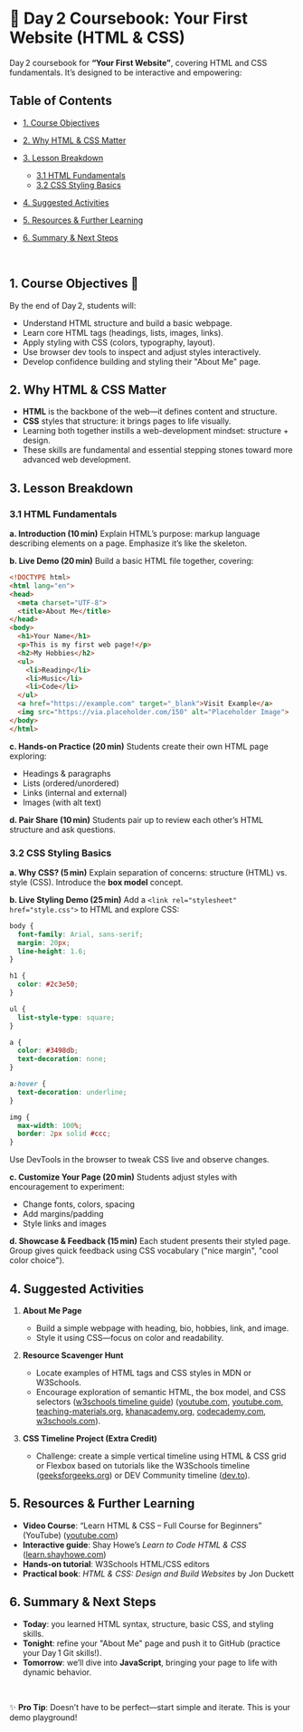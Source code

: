 # 📘 Day 2 Coursebook: Your First Website (HTML & CSS)

Day 2 coursebook for **“Your First Website”**, covering HTML and CSS fundamentals. It’s designed to be interactive and empowering:

## Table of Contents

* [1. Course Objectives](#1-course-objectives)
* [2. Why HTML & CSS Matter](#2-why-html--css-matter)
* [3. Lesson Breakdown](#3-lesson-breakdown)

  * [3.1 HTML Fundamentals](#31-html-fundamentals)
  * [3.2 CSS Styling Basics](#32-css-styling-basics)
* [4. Suggested Activities](#4-suggested-activities)
* [5. Resources & Further Learning](#5-resources--further-learning)
* [6. Summary & Next Steps](#6-summary--next-steps)

</br>

## 1. Course Objectives 🎯

By the end of Day 2, students will:

* Understand HTML structure and build a basic webpage.
* Learn core HTML tags (headings, lists, images, links).
* Apply styling with CSS (colors, typography, layout).
* Use browser dev tools to inspect and adjust styles interactively.
* Develop confidence building and styling their "About Me" page.



## 2. Why HTML & CSS Matter

* **HTML** is the backbone of the web—it defines content and structure.
* **CSS** styles that structure: it brings pages to life visually.
* Learning both together instills a web-development mindset: structure + design.
* These skills are fundamental and essential stepping stones toward more advanced web development.



## 3. Lesson Breakdown

### 3.1 HTML Fundamentals

**a. Introduction (10 min)**
Explain HTML’s purpose: markup language describing elements on a page. Emphasize it’s like the skeleton.

**b. Live Demo (20 min)**
Build a basic HTML file together, covering:

```html
<!DOCTYPE html>
<html lang="en">
<head>
  <meta charset="UTF-8">
  <title>About Me</title>
</head>
<body>
  <h1>Your Name</h1>
  <p>This is my first web page!</p>
  <h2>My Hobbies</h2>
  <ul>
    <li>Reading</li>
    <li>Music</li>
    <li>Code</li>
  </ul>
  <a href="https://example.com" target="_blank">Visit Example</a>
  <img src="https://via.placeholder.com/150" alt="Placeholder Image">
</body>
</html>
```

**c. Hands-on Practice (20 min)**
Students create their own HTML page exploring:

* Headings & paragraphs
* Lists (ordered/unordered)
* Links (internal and external)
* Images (with alt text)

**d. Pair Share (10 min)**
Students pair up to review each other’s HTML structure and ask questions.



### 3.2 CSS Styling Basics

**a. Why CSS? (5 min)**
Explain separation of concerns: structure (HTML) vs. style (CSS). Introduce the **box model** concept.

**b. Live Styling Demo (25 min)**
Add a `<link rel="stylesheet" href="style.css">` to HTML and explore CSS:

```css
body {
  font-family: Arial, sans-serif;
  margin: 20px;
  line-height: 1.6;
}

h1 {
  color: #2c3e50;
}

ul {
  list-style-type: square;
}

a {
  color: #3498db;
  text-decoration: none;
}

a:hover {
  text-decoration: underline;
}

img {
  max-width: 100%;
  border: 2px solid #ccc;
}
```

Use DevTools in the browser to tweak CSS live and observe changes.

**c. Customize Your Page (20 min)**
Students adjust styles with encouragement to experiment:

* Change fonts, colors, spacing
* Add margins/padding
* Style links and images

**d. Showcase & Feedback (15 min)**
Each student presents their styled page. Group gives quick feedback using CSS vocabulary ("nice margin", "cool color choice").



## 4. Suggested Activities

1. **About Me Page**

   * Build a simple webpage with heading, bio, hobbies, link, and image.
   * Style it using CSS—focus on color and readability.

2. **Resource Scavenger Hunt**

   * Locate examples of HTML tags and CSS styles in MDN or W3Schools.
   * Encourage exploration of semantic HTML, the box model, and CSS selectors ([w3schools timeline guide](https://www.w3schools.com/howto/howto_css_timeline.asp)) ([youtube.com][1], [youtube.com][2], [teaching-materials.org][3], [khanacademy.org][4], [codecademy.com][5], [w3schools.com][6]).

3. **CSS Timeline Project (Extra Credit)**

   * Challenge: create a simple vertical timeline using HTML & CSS grid or Flexbox based on tutorials like the W3Schools timeline ([geeksforgeeks.org][7]) or DEV Community timeline ([dev.to][8]).



## 5. Resources & Further Learning

* **Video Course**: “Learn HTML & CSS – Full Course for Beginners” (YouTube) ([youtube.com][9])
* **Interactive guide**: Shay Howe’s *Learn to Code HTML & CSS* ([learn.shayhowe.com][10])
* **Hands-on tutorial**: W3Schools HTML/CSS editors
* **Practical book**: *HTML & CSS: Design and Build Websites* by Jon Duckett


## 6. Summary & Next Steps

* **Today**: you learned HTML syntax, structure, basic CSS, and styling skills.
* **Tonight**: refine your "About Me" page and push it to GitHub (practice your Day 1 Git skills!).
* **Tomorrow**: we’ll dive into **JavaScript**, bringing your page to life with dynamic behavior.

</br>

✨ **Pro Tip**: Doesn’t have to be perfect—start simple and iterate. This is your demo playground!

[1]: https://www.youtube.com/playlist?list=PLgGbWId6zgaWZkPFI4Sc9QXDmmOWa1v5F "30 Days to Learn HTML & CSS (Full Course) - YouTube"
[2]: https://www.youtube.com/watch?pp=0gcJCfwAo7VqN5tD&v=t5AE66WgQD0 "Create Timeline Design For Website Using HTML & CSS - YouTube"
[3]: https://www.teaching-materials.org/htmlcss-1day/ "Intro to HTML/CSS - teaching-materials.org"
[4]: https://www.khanacademy.org/computing/computer-programming/html-css "Intro to HTML/CSS: Making webpages - Khan Academy"
[5]: https://www.codecademy.com/catalog/language/html-css "Best HTML + CSS Courses & Tutorials - Codecademy"
[6]: https://www.w3schools.com/howto/howto_css_timeline.asp "How To Create a Timeline - W3Schools"
[7]: https://www.geeksforgeeks.org/css/how-to-create-timeline-using-css/ "How to create timeline using CSS? - GeeksforGeeks"
[8]: https://dev.to/divyeshkamalanaban/making-a-simple-css-timeline-for-beginners-1ccg "Making a simple CSS timeline for beginners! - DEV Community"
[9]: https://www.youtube.com/watch?pp=ygUMI2Nzc3dpdGhodG1s&v=a_iQb1lnAEQ "Learn HTML & CSS – Full Course for Beginners - YouTube"
[10]: https://learn.shayhowe.com/html-css/ "Learn to Code HTML & CSS - Shay Howe"
